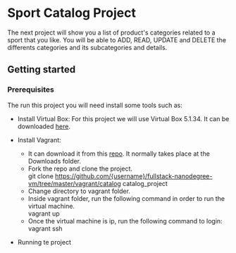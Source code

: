# Sport Catalog Project

The next project will show you a list of product's categories related to a sport that you like.
You will be able to ADD, READ, UPDATE and DELETE the differents categories and its subcategories and details.

## Getting started

### Prerequisites
The run this project you will need install some tools such as:

* Install Virtual Box: For this project we will use Virtual Box 5.1.34. It can be downloaded [here].<br />

* Install Vagrant: 
	* It can download it from this [repo]. It normally takes place at the Downloads folder.
	* Fork the repo and clone the project.<br />
		git clone https://github.com/{username}/fullstack-nanodegree-vm/tree/master/vagrant/catalog catalog_project
	* Change directory to vagrant folder.
	* Inside vagrant folder, run the following command in order to run the virtual machine.<br />
		vagrant up
	* Once the virtual machine is ip, run the following command to login: <br />
		vagrant ssh

[repo]:https://github.com/udacity/fullstack-nanodegree-vm
[here]:https://www.virtualbox.org/wiki/Download_Old_Builds_5_0


* Running te project
